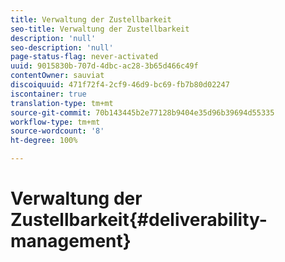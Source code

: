 ```yaml
---
title: Verwaltung der Zustellbarkeit
seo-title: Verwaltung der Zustellbarkeit
description: 'null'
seo-description: 'null'
page-status-flag: never-activated
uuid: 9015830b-707d-4dbc-ac28-3b65d466c49f
contentOwner: sauviat
discoiquuid: 471f72f4-2cf9-46d9-bc69-fb7b80d02247
iscontainer: true
translation-type: tm+mt
source-git-commit: 70b143445b2e77128b9404e35d96b39694d55335
workflow-type: tm+mt
source-wordcount: '8'
ht-degree: 100%

---
```



# Verwaltung der Zustellbarkeit{#deliverability-management}

